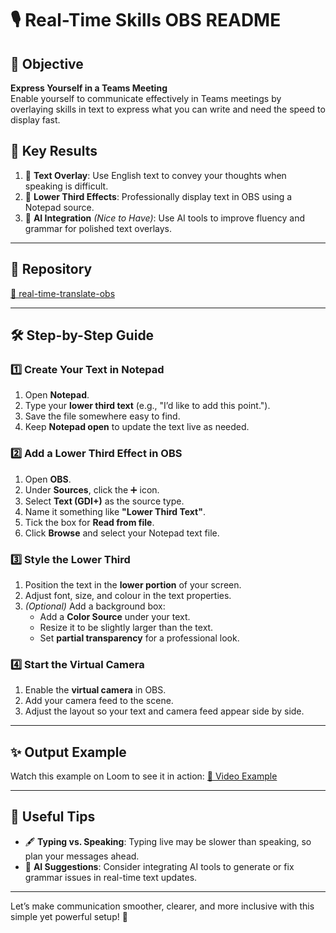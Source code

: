 # 🎙️ Real-Time Skills OBS README  

## 🚀 Objective  
**Express Yourself in a Teams Meeting**  
Enable yourself to communicate effectively in Teams meetings by overlaying skills in text to express what you can write and need the speed to display fast.

## 🎯 Key Results  
1. 📝 **Text Overlay**: Use English text to convey your thoughts when speaking is difficult.  
2. 🎨 **Lower Third Effects**: Professionally display text in OBS using a Notepad source.  
3. 🤖 **AI Integration** *(Nice to Have)*: Use AI tools to improve fluency and grammar for polished text overlays.  

---

## 📂 Repository  
[🔗 real-time-translate-obs](https://github.com/rifaterdemsahin/real-time-translate-obs)  

---

## 🛠️ Step-by-Step Guide  

### 1️⃣ Create Your Text in Notepad  
1. Open **Notepad**.  
2. Type your **lower third text** (e.g., "I’d like to add this point.").  
3. Save the file somewhere easy to find.  
4. Keep **Notepad open** to update the text live as needed.  

### 2️⃣ Add a Lower Third Effect in OBS  
1. Open **OBS**.  
2. Under **Sources**, click the ➕ icon.  
3. Select **Text (GDI+)** as the source type.  
4. Name it something like **"Lower Third Text"**.  
5. Tick the box for **Read from file**.  
6. Click **Browse** and select your Notepad text file.  

### 3️⃣ Style the Lower Third  
1. Position the text in the **lower portion** of your screen.  
2. Adjust font, size, and colour in the text properties.  
3. *(Optional)* Add a background box:  
   - Add a **Color Source** under your text.  
   - Resize it to be slightly larger than the text.  
   - Set **partial transparency** for a professional look.  

### 4️⃣ Start the Virtual Camera  
1. Enable the **virtual camera** in OBS.  
2. Add your camera feed to the scene.  
3. Adjust the layout so your text and camera feed appear side by side.  

---

## ✨ Output Example  
Watch this example on Loom to see it in action: [🔗 Video Example](https://www.loom.com/share/ecffe9564c1142f0b7ad66b61789a671?sid=a7fcdc67-631c-466c-8888-1778e57bc54d)  

---

## 🔧 Useful Tips  
- 🖋️ **Typing vs. Speaking**: Typing live may be slower than speaking, so plan your messages ahead.  
- 🤖 **AI Suggestions**: Consider integrating AI tools to generate or fix grammar issues in real-time text updates.  

---

Let’s make communication smoother, clearer, and more inclusive with this simple yet powerful setup! 💬
